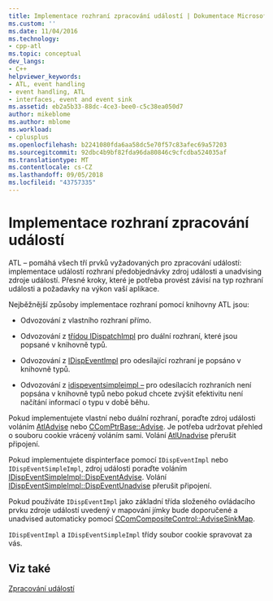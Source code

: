 ```yaml
---
title: Implementace rozhraní zpracování událostí | Dokumentace Microsoftu
ms.custom: ''
ms.date: 11/04/2016
ms.technology:
- cpp-atl
ms.topic: conceptual
dev_langs:
- C++
helpviewer_keywords:
- ATL, event handling
- event handling, ATL
- interfaces, event and event sink
ms.assetid: eb2a5b33-88dc-4ce3-bee0-c5c38ea050d7
author: mikeblome
ms.author: mblome
ms.workload:
- cplusplus
ms.openlocfilehash: b2241080fda6aa58dc5e70f57c83afec69a57203
ms.sourcegitcommit: 92dbc4b9bf82fda96da80846c9cfcdba524035af
ms.translationtype: MT
ms.contentlocale: cs-CZ
ms.lasthandoff: 09/05/2018
ms.locfileid: "43757335"
---
```

# <a name="implementing-the-event-handling-interface"></a>Implementace rozhraní zpracování událostí

ATL – pomáhá všech tří prvků vyžadovaných pro zpracování událostí: implementace událostí rozhraní předobjednávky zdroj události a unadvising zdroje událostí. Přesné kroky, které je potřeba provést závisí na typ rozhraní události a požadavky na výkon vaší aplikace.

Nejběžnější způsoby implementace rozhraní pomocí knihovny ATL jsou:

- Odvozování z vlastního rozhraní přímo.

- Odvozování z [třídou IDispatchImpl](../atl/reference/idispatchimpl-class.md) pro duální rozhraní, které jsou popsané v knihovně typů.

- Odvozování z [IDispEventImpl](../atl/reference/idispeventimpl-class.md) pro odesílající rozhraní je popsáno v knihovně typů.

- Odvozování z [idispeventsimpleimpl –](../atl/reference/idispeventsimpleimpl-class.md) pro odesílacích rozhraních není popsána v knihovně typů nebo pokud chcete zvýšit efektivitu není načítání informací o typu v době běhu.

Pokud implementujete vlastní nebo duální rozhraní, poraďte zdroj události voláním [AtlAdvise](reference/connection-point-global-functions.md#atladvise) nebo [CComPtrBase::Advise](../atl/reference/ccomptrbase-class.md#advise). Je potřeba udržovat přehled o souboru cookie vrácený voláním sami. Volání [AtlUnadvise](reference/connection-point-global-functions.md#atlunadvise) přerušit připojení.  

Pokud implementujete dispinterface pomocí `IDispEventImpl` nebo `IDispEventSimpleImpl`, zdroj události poraďte voláním [IDispEventSimpleImpl::DispEventAdvise](../atl/reference/idispeventsimpleimpl-class.md#dispeventadvise). Volání [IDispEventSimpleImpl::DispEventUnadvise](../atl/reference/idispeventsimpleimpl-class.md#dispeventunadvise) přerušit připojení.

Pokud používáte `IDispEventImpl` jako základní třída složeného ovládacího prvku zdroje událostí uvedený v mapování jímky bude doporučené a unadvised automaticky pomocí [CComCompositeControl::AdviseSinkMap](../atl/reference/ccomcompositecontrol-class.md#advisesinkmap).

`IDispEventImpl` a `IDispEventSimpleImpl` třídy soubor cookie spravovat za vás.

## <a name="see-also"></a>Viz také

[Zpracování událostí](../atl/event-handling-and-atl.md)

